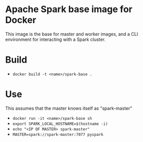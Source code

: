 # Apache Spark base image for Docker

This image is the base for master and worker images, and a CLI
environment for interacting with a Spark cluster.

# Build

* ```docker build -t <name>/spark-base .```

# Use

This assumes that the master knows itself as "spark-master"

* ```docker run -it <name>/spark-base sh```
* ```export SPARK_LOCAL_HOSTNAME=$(hostname -i)```
* ```echo "<IP OF MASTER> spark-master"```
* ```MASTER=spark://spark-master:7077 pyspark```

